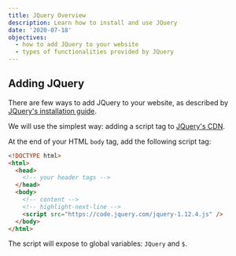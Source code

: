 ```yaml
---
title: JQuery Overview
description: Learn how to install and use JQuery
date: '2020-07-18'
objectives:
  - how to add JQuery to your website
  - types of functionalities provided by JQuery
---
```


## Adding JQuery

There are few ways to add JQuery to your website, as described by [JQuery's installation guide](https://jquery.com/download/).

We will use the simplest way: adding a script tag to [JQuery's CDN](https://code.jquery.com/).

At the end of your HTML `body` tag, add the following script tag:

```html
<!DOCTYPE html>
<html>
  <head>
    <!-- your header tags -->
  </head>
  <body>
    <!-- content -->
    <!-- highlight-next-line -->
    <script src="https://code.jquery.com/jquery-1.12.4.js" />
  </body>
</html>
```

The script will expose to global variables: `JQuery` and `$`.
